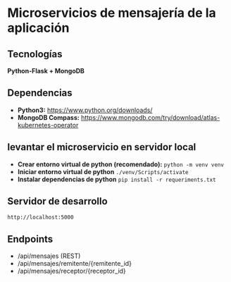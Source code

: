 # Microservicios de mensajería de la aplicación

## Tecnologías
**Python-Flask + MongoDB**

## Dependencias
- **Python3:** https://www.python.org/downloads/
- **MongoDB Compass:** https://www.mongodb.com/try/download/atlas-kubernetes-operator

## levantar el microservicio en servidor local
- **Crear entorno virtual de python (recomendado):** `python -m venv venv`
- **Iniciar entorno virtual de python** `./venv/Scripts/activate`
- **Instalar dependencias de python** `pip install -r requeriments.txt`

## Servidor de desarrollo
`http://localhost:5000`

## Endpoints
- /api/mensajes (REST)
- /api/mensajes/remitente/{remitente_id}
- /api/mensajes/receptor/{receptor_id}
